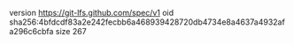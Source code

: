 version https://git-lfs.github.com/spec/v1
oid sha256:4bfdcdf83a2e242fecbb6a468939428720db4734e8a4637a4932afa296c6cbfa
size 267
